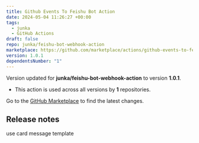 ```yaml
---
title: Github Events To Feishu Bot Action
date: 2024-05-04 11:26:27 +00:00
tags:
  - junka
  - GitHub Actions
draft: false
repo: junka/feishu-bot-webhook-action
marketplace: https://github.com/marketplace/actions/github-events-to-feishu-bot-action
version: 1.0.1
dependentsNumber: "1"
---
```



Version updated for **junka/feishu-bot-webhook-action** to version **1.0.1**.
- This action is used across all versions by **1** repositories.

Go to the [GitHub Marketplace](https://github.com/marketplace/actions/github-events-to-feishu-bot-action) to find the latest changes.

## Release notes

use card message template

